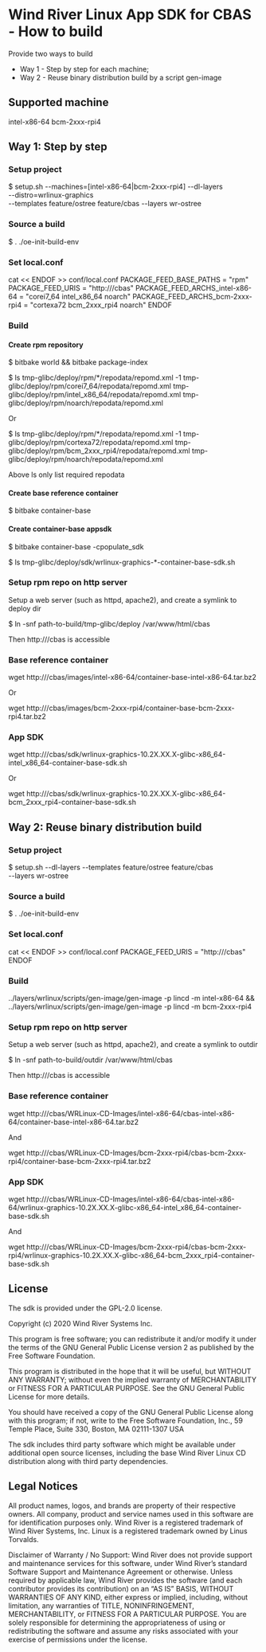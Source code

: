 # Wind River Linux App SDK for CBAS - How to build
Provide two ways to build
- Way 1 - Step by step for each machine;
- Way 2 - Reuse binary distribution build by a script gen-image

## Supported machine
intel-x86-64
bcm-2xxx-rpi4

## Way 1: Step by step
### Setup project
$ setup.sh --machines=[intel-x86-64|bcm-2xxx-rpi4] --dl-layers \
    --distro=wrlinux-graphics \
    --templates feature/ostree feature/cbas --layers wr-ostree

### Source a build
$ . ./oe-init-build-env

### Set local.conf
cat << ENDOF >> conf/local.conf
PACKAGE_FEED_BASE_PATHS = "rpm"
PACKAGE_FEED_URIS = "http://<web-server-url>/cbas"
PACKAGE_FEED_ARCHS_intel-x86-64 = "corei7_64 intel_x86_64 noarch"
PACKAGE_FEED_ARCHS_bcm-2xxx-rpi4 = "cortexa72 bcm_2xxx_rpi4 noarch"
ENDOF

### Build
#### Create rpm repository
$ bitbake world && bitbake package-index

$ ls tmp-glibc/deploy/rpm/*/repodata/repomd.xml -1
tmp-glibc/deploy/rpm/corei7_64/repodata/repomd.xml
tmp-glibc/deploy/rpm/intel_x86_64/repodata/repomd.xml
tmp-glibc/deploy/rpm/noarch/repodata/repomd.xml

Or

$ ls tmp-glibc/deploy/rpm/*/repodata/repomd.xml -1
tmp-glibc/deploy/rpm/cortexa72/repodata/repomd.xml
tmp-glibc/deploy/rpm/bcm_2xxx_rpi4/repodata/repomd.xml
tmp-glibc/deploy/rpm/noarch/repodata/repomd.xml

Above ls only list required repodata

#### Create base reference container
$ bitbake container-base

#### Create container-base appsdk
$ bitbake container-base -cpopulate_sdk

$ ls tmp-glibc/deploy/sdk/wrlinux-graphics-*-container-base-sdk.sh

### Setup rpm repo on http server
Setup a web server (such as httpd, apache2), and create a symlink
to deploy dir

$ ln -snf path-to-build/tmp-glibc/deploy /var/www/html/cbas

Then http://<web-server-url>/cbas is accessible

### Base reference container
wget http://<web-server-url>/cbas/images/intel-x86-64/container-base-intel-x86-64.tar.bz2

Or

wget http://<web-server-url>/cbas/images/bcm-2xxx-rpi4/container-base-bcm-2xxx-rpi4.tar.bz2

### App SDK
wget http://<web-server-url>/cbas/sdk/wrlinux-graphics-10.2X.XX.X-glibc-x86_64-intel_x86_64-container-base-sdk.sh

Or

wget http://<web-server-url>/cbas/sdk/wrlinux-graphics-10.2X.XX.X-glibc-x86_64-bcm_2xxx_rpi4-container-base-sdk.sh

## Way 2: Reuse binary distribution build
### Setup project
$ setup.sh --dl-layers --templates feature/ostree feature/cbas \
    --layers wr-ostree

### Source a build
$ . ./oe-init-build-env

### Set local.conf
cat << ENDOF >> conf/local.conf
PACKAGE_FEED_URIS = "http://<web-server-url>/cbas"
ENDOF

### Build
../layers/wrlinux/scripts/gen-image/gen-image -p lincd -m intel-x86-64 && \
    ../layers/wrlinux/scripts/gen-image/gen-image -p lincd -m bcm-2xxx-rpi4

### Setup rpm repo on http server
Setup a web server (such as httpd, apache2), and create a symlink
to outdir

$ ln -snf path-to-build/outdir /var/www/html/cbas

Then http://<web-server-url>/cbas is accessible

### Base reference container
wget http://<web-server-url>/cbas/WRLinux-CD-Images/intel-x86-64/cbas-intel-x86-64/container-base-intel-x86-64.tar.bz2

And

wget http://<web-server-url>/cbas/WRLinux-CD-Images/bcm-2xxx-rpi4/cbas-bcm-2xxx-rpi4/container-base-bcm-2xxx-rpi4.tar.bz2

### App SDK
wget http://<web-server-url>/cbas/WRLinux-CD-Images/intel-x86-64/cbas-intel-x86-64/wrlinux-graphics-10.2X.XX.X-glibc-x86_64-intel_x86_64-container-base-sdk.sh

And

wget http://<web-server-url>/cbas/WRLinux-CD-Images/bcm-2xxx-rpi4/cbas-bcm-2xxx-rpi4/wrlinux-graphics-10.2X.XX.X-glibc-x86_64-bcm_2xxx_rpi4-container-base-sdk.sh

## License
The sdk is provided under the GPL-2.0 license.

Copyright (c) 2020 Wind River Systems Inc.

This program is free software; you can redistribute it and/or modify it under
the terms of the GNU General Public License version 2 as published by the Free
Software Foundation.

This program is distributed in the hope that it will be useful, but WITHOUT ANY
WARRANTY; without even the implied warranty of MERCHANTABILITY or FITNESS FOR A
PARTICULAR PURPOSE. See the GNU General Public License for more details.

You should have received a copy of the GNU General Public License along with
this program; if not, write to the Free Software Foundation, Inc., 59 Temple
Place, Suite 330, Boston, MA 02111-1307 USA

The sdk includes third party software which might be available under
additional open source licenses, including the base Wind River Linux CD
distribution along with third party dependencies.

## Legal Notices
All product names, logos, and brands are property of their respective owners.
All company, product and service names used in this software are for
identification purposes only. Wind River is a registered trademark of Wind River
Systems, Inc. Linux is a registered trademark owned by Linus Torvalds.

Disclaimer of Warranty / No Support: Wind River does not provide support and
maintenance services for this software, under Wind River’s standard Software
Support and Maintenance Agreement or otherwise. Unless required by applicable
law, Wind River provides the software (and each contributor provides its
contribution) on an “AS IS” BASIS, WITHOUT WARRANTIES OF ANY KIND, either
express or implied, including, without limitation, any warranties of TITLE,
NONINFRINGEMENT, MERCHANTABILITY, or FITNESS FOR A PARTICULAR PURPOSE. You are
solely responsible for determining the appropriateness of using or
redistributing the software and assume any risks associated with your exercise
of permissions under the license.
